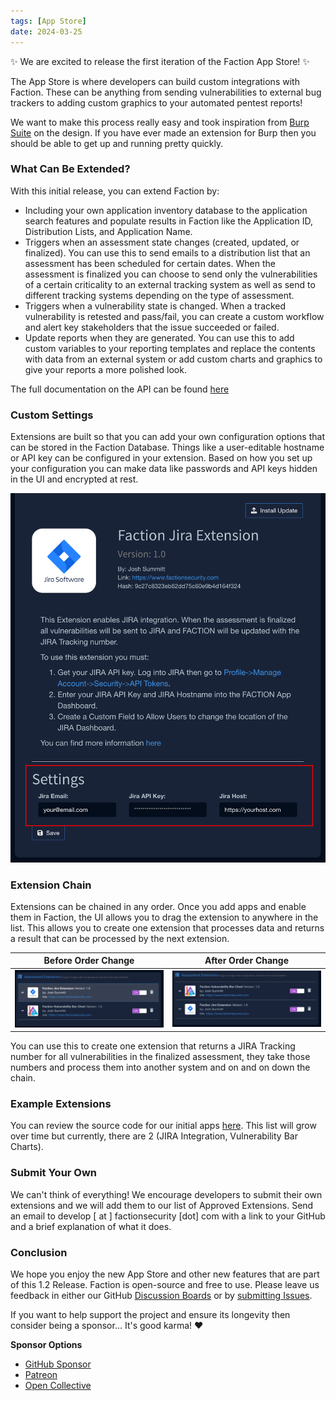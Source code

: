 ```yaml
---
tags: [App Store]
date: 2024-03-25
---
```

✨ We are excited to release the first iteration of the Faction App Store! ✨

The App Store is where developers can build custom integrations with Faction. These can be anything from sending vulnerabilities to external bug trackers to adding custom graphics to your automated pentest reports! 
<!-- more -->
We want to make this process really easy and took inspiration from [Burp Suite](https://portswigger.net/burp/documentation/desktop/extensions/creating) on the design. If you have ever made an extension for Burp then you should be able to get up and running pretty quickly. 

### What Can Be Extended?
With this initial release, you can extend Faction by:

- Including your own application inventory database to the application search features and populate results in Faction like the Application ID, Distribution Lists, and Application Name. 
- Triggers when an assessment state changes (created, updated, or finalized). You can use this to send emails to a distribution list that an assessment has been scheduled for certain dates. When the assessment is finalized you can choose to send only the vulnerabilities of a certain criticality to an external tracking system as well as send to different tracking systems depending on the type of assessment. 
- Triggers when a vulnerability state is changed. When a tracked vulnerability is retested and pass/fail, you can create a custom workflow and alert key stakeholders that the issue succeeded or failed. 
- Update reports when they are generated. You can use this to add custom variables to your reporting templates and replace the contents with data from an external system or add custom charts and graphics to give your reports a more polished look. 

The full documentation on the API can be found [here](/APIS/App%20Store%20Extension%20API)

### Custom Settings
Extensions are built so that you can add your own configuration options that can be stored in the Faction Database. Things like a user-editable hostname or API key can be configured in your extension. Based on how you set up your configuration you can make data like passwords and API keys hidden in the UI and encrypted at rest. 

![](/files/Pasted%20image%2020240325105733.png)

### Extension Chain
Extensions can be chained in any order. Once you add apps and enable them in Faction, the UI allows you to drag the extension to anywhere in the list. This allows you to create one extension that processes data and returns a result that can be processed by the next extension. 

| Before Order Change | After Order Change |
| --- | --- |
| ![](/files/Pasted%20image%2020240325105756.png) | ![](/files/Pasted%20image%2020240325105827.png) |


You can use this to create one extension that returns a JIRA Tracking number for all vulnerabilities in the finalized assessment, they take those numbers and process them into another system and on and on down the chain. 


### Example Extensions
You can review the source code for our initial apps [here](/Faction%20App%20Store%20Extensions). This list will grow over time but currently, there are 2 (JIRA Integration, Vulnerability Bar Charts). 

### Submit Your Own
We can't think of everything! We encourage developers to submit their own extensions and we will add them to our list of Approved Extensions. Send an email to develop [ at ] factionsecurity [dot] com with a link to your GitHub and a brief explanation of what it does. 

### Conclusion
We hope you enjoy the new  App Store and other new features that are part of this 1.2 Release. Faction is open-source and free to use. Please leave us feedback in either our GitHub [Discussion Boards](https://github.com/orgs/factionsecurity/discussions) or by [submitting Issues](https://github.com/factionsecurity/faction/issues). 

If you want to help support the project and ensure its longevity then consider being a sponsor... It's good karma!  ❤️

__Sponsor Options__

- [GitHub Sponsor](https://github.com/sponsors/factionsecurity)
- [Patreon](https://www.patreon.com/null0perat0r)
- [Open Collective](https://opencollective.com/faction)
